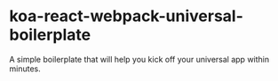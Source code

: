 # koa-react-webpack-universal-boilerplate

A simple boilerplate that will help you kick off your universal app within minutes.
